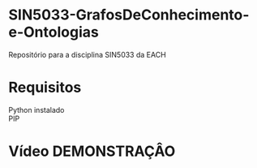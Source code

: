 # SIN5033-GrafosDeConhecimento-e-Ontologias
Repositório para a disciplina SIN5033 da EACH

# Requisitos
Python instalado  
PIP

# Vídeo DEMONSTRAÇÂO

